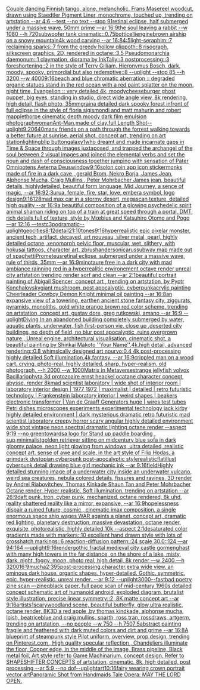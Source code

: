[Couple dancing Finnish tango, alone, melancholic, Frans Masereel woodcut, drawn using Staedtler Pigment Liner, monochrome, touched up, trending on artstation --ar 4:6 --test --no text --stop 91](https://www.ebank.nz/aiartgenerator?category=Couple%20dancing%20Finnish%20tango%2C%20alone%2C%20melancholic%2C%20Frans%20Masereel%20woodcut%2C%20drawn%20using%20Staedtler%20Pigment%20Liner%2C%20monochrome%2C%20touched%20up%2C%20trending%20on%20artstation%20--ar%204%3A6%20--test%20--no%20text%20--stop%2091)[retinal eclipse, half submerged under a massive wave, 50mm prime —ar 16:9](https://www.ebank.nz/aiartgenerator?category=retinal%20eclipse%2C%20half%20submerged%20under%20a%20massive%20wave%2C%2050mm%20prime%20%E2%80%94ar%2016%3A9)[the soul leaving a rabbit --w 1080 --h 720](https://www.ebank.nz/aiartgenerator?category=the%20soul%20leaving%20a%20rabbit%20--w%201080%20--h%20720)[subwoofer tank cinematic](https://www.ebank.nz/aiartgenerator?category=subwoofer%20tank%20cinematic)[::0.75](https://www.ebank.nz/aiartgenerator?category=%3A%3A0.75)[botticelli](https://www.ebank.nz/aiartgenerator?category=botticelli)[engine](https://www.ebank.nz/aiartgenerator?category=engine)[brown airship on a snowy mountain4k wood carving --ar 16:8](https://www.ebank.nz/aiartgenerator?category=brown%20airship%20on%20a%20snowy%20mountain4k%20wood%20carving%20--ar%2016%3A8)[4:5](https://www.ebank.nz/aiartgenerator?category=4%3A5)[light-seraphim::7 reclaiming sparks::7 from the greedy hollow qlippoth::8 risograph, silkscreen graphics, 2D, rendered in octane::3.5 Pseudomonarchia daemonum::1 claymation, diorama by InkTally::3 postprocessing::3 foreshortening::2 in the style of Terry Gilliam, Hieronymus Bosch, dark, moody, spooky, primordial but also redemptive::8 --uplight --stop 85 --h 3200 --w 4000](https://www.ebank.nz/aiartgenerator?category=light-seraphim%3A%3A7%20reclaiming%20sparks%3A%3A7%20from%20the%20greedy%20hollow%20qlippoth%3A%3A8%20risograph%2C%20silkscreen%20graphics%2C%202D%2C%20rendered%20in%20octane%3A%3A3.5%20Pseudomonarchia%20daemonum%3A%3A1%20claymation%2C%20diorama%20by%20InkTally%3A%3A3%20postprocessing%3A%3A3%20foreshortening%3A%3A2%20in%20the%20style%20of%20Terry%20Gilliam%2C%20Hieronymus%20Bosch%2C%20dark%2C%20moody%2C%20spooky%2C%20primordial%20but%20also%20redemptive%3A%3A8%20--uplight%20--stop%2085%20--h%203200%20--w%204000)[9:16](https://www.ebank.nz/aiartgenerator?category=9%3A16)[beach and blue chromatic aberration :: degraded organic statues stand in the red ocean with a red paint splatter on the moon, night time, Evangelion :: very detailed 4k, moody](https://www.ebank.nz/aiartgenerator?category=beach%20and%20blue%20chromatic%20aberration%20%3A%3A%20degraded%20organic%20statues%20stand%20in%20the%20red%20ocean%20with%20a%20red%20paint%20splatter%20on%20the%20moon%2C%20night%20time%2C%20Evangelion%20%3A%3A%20very%20detailed%204k%2C%20moody)[cheeseburger ghost puppet, big eyes, standing in studio, direct wide angle view, 8k rendering, high detail, flash photo, 35mm](https://www.ebank.nz/aiartgenerator?category=cheeseburger%20ghost%20puppet%2C%20big%20eyes%2C%20standing%20in%20studio%2C%20direct%20wide%20angle%20view%2C%208k%20rendering%2C%20high%20detail%2C%20flash%20photo%2C%2035mm)[grain](https://www.ebank.nz/aiartgenerator?category=grain)[a detailed dark spooky forest infront of full eclipse in the style of floria sigismondi and matt mahurin and robert mapplethorpe cinematic depth moody dark film emulsion photograph](https://www.ebank.nz/aiartgenerator?category=a%20detailed%20dark%20spooky%20forest%20infront%20of%20full%20eclipse%20in%20the%20style%20of%20floria%20sigismondi%20and%20matt%20mahurin%20and%20robert%20mapplethorpe%20cinematic%20depth%20moody%20dark%20film%20emulsion%20photograph)[woman](https://www.ebank.nz/aiartgenerator?category=woman)[Ant-Man,made of clay,full Length Shot](https://www.ebank.nz/aiartgenerator?category=Ant-Man%2Cmade%20of%20clay%2Cfull%20Length%20Shot)[--uplight](https://www.ebank.nz/aiartgenerator?category=--uplight)[9:20](https://www.ebank.nz/aiartgenerator?category=9%3A20)[640](https://www.ebank.nz/aiartgenerator?category=640)[many friends on a path through the forrest walking towards a better future at sunrise. aerial shot. concept art, trending on art station](https://www.ebank.nz/aiartgenerator?category=many%20friends%20on%20a%20path%20through%20the%20forrest%20walking%20towards%20a%20better%20future%20at%20sunrise.%20aerial%20shot.%20concept%20art%2C%20trending%20on%20art%20station)[lighting](https://www.ebank.nz/aiartgenerator?category=lighting)[blip button](https://www.ebank.nz/aiartgenerator?category=blip%20button)[galaxy](https://www.ebank.nz/aiartgenerator?category=galaxy)[1](https://www.ebank.nz/aiartgenerator?category=1)[who dreamt and made incarnate gaps in Time & Space through images juxtaposed, and trapped the archangel of the soul between 2 visual images and joined the elemental verbs and set the noun and dash of consciousness together jumping with sensation of Pater Omnipotens Aeterna Deus](https://www.ebank.nz/aiartgenerator?category=who%20dreamt%20and%20made%20incarnate%20gaps%20in%20Time%20%26%20Space%20through%20images%20juxtaposed%2C%20and%20trapped%20the%20archangel%20of%20the%20soul%20between%202%20visual%20images%20and%20joined%20the%20elemental%20verbs%20and%20set%20the%20noun%20and%20dash%20of%20consciousness%20together%20jumping%20with%20sensation%20of%20Pater%20Omnipotens%20Aeterna%20Deus)[window](https://www.ebank.nz/aiartgenerator?category=window)[9:16](https://www.ebank.nz/aiartgenerator?category=9%3A16)[solon coin app icon sticker](https://www.ebank.nz/aiartgenerator?category=solon%20coin%20app%20icon%20sticker)[monks made of fire in a dark cave , gerald Brom, Nekro Borja, James Jean, Alphonse Mucha, Craig Mullins , Peter Mohrbacher James jean, beautiful details, highlydetailed, beautiful form language, Mid Journey, a sence of magic, --ar 16:9](https://www.ebank.nz/aiartgenerator?category=monks%20made%20of%20fire%20in%20a%20dark%20cave%20%2C%20gerald%20Brom%2C%20Nekro%20Borja%2C%20James%20Jean%2C%20Alphonse%20Mucha%2C%20Craig%20Mullins%20%2C%20Peter%20Mohrbacher%20James%20jean%2C%20beautiful%20details%2C%20highlydetailed%2C%20beautiful%20form%20language%2C%20Mid%20Journey%2C%20a%20sence%20of%20magic%2C%20--ar%2016%3A9)[2:3](https://www.ebank.nz/aiartgenerator?category=2%3A3)[urua, female, fire, star, love, embera symbol, logo design](https://www.ebank.nz/aiartgenerator?category=urua%2C%20female%2C%20fire%2C%20star%2C%20love%2C%20embera%20symbol%2C%20logo%20design)[9:16](https://www.ebank.nz/aiartgenerator?category=9%3A16)[128](https://www.ebank.nz/aiartgenerator?category=128)[mad max car in a stormy desert, megascan texture, detailed high quality --ar 16:9](https://www.ebank.nz/aiartgenerator?category=mad%20max%20car%20in%20a%20stormy%20desert%2C%20megascan%20texture%2C%20detailed%20high%20quality%20--ar%2016%3A9)[a beautiful composition of a glowing psychedelic spirit animal shaman riding on top of a train at great speed through a portal, DMT,  rich details full of texture, style by Mœbius and Katsuhiro Otomo and Pogo —ar 12:16 —test](https://www.ebank.nz/aiartgenerator?category=a%20beautiful%20composition%20of%20a%20glowing%20psychedelic%20spirit%20animal%20shaman%20riding%20on%20top%20of%20a%20train%20at%20great%20speed%20through%20a%20portal%2C%20DMT%2C%20%20rich%20details%20full%20of%20texture%2C%20style%20by%20M%C5%93bius%20and%20Katsuhiro%20Otomo%20and%20Pogo%20%E2%80%94ar%2012%3A16%20%E2%80%94test)[c3po](https://www.ebank.nz/aiartgenerator?category=c3po)[dramatic](https://www.ebank.nz/aiartgenerator?category=dramatic)[--uplight](https://www.ebank.nz/aiartgenerator?category=--uplight)[geocities](https://www.ebank.nz/aiartgenerator?category=geocities)[8:12](https://www.ebank.nz/aiartgenerator?category=8%3A12)[detail](https://www.ebank.nz/aiartgenerator?category=detail)[21:10](https://www.ebank.nz/aiartgenerator?category=21%3A10)[tones](https://www.ebank.nz/aiartgenerator?category=tones)[9:16](https://www.ebank.nz/aiartgenerator?category=9%3A16)[hyperrealistic epic pixelar monster, ancient tech, artifact, decayed, art nouveau, silver metal, pearl, highly detailed octane, xenomorph pelvic floor, muscular, wet, slithery, with hokusai tattoos, character art, zbrush](https://www.ebank.nz/aiartgenerator?category=hyperrealistic%20epic%20pixelar%20monster%2C%20ancient%20tech%2C%20artifact%2C%20decayed%2C%20art%20nouveau%2C%20silver%20metal%2C%20pearl%2C%20highly%20detailed%20octane%2C%20xenomorph%20pelvic%20floor%2C%20muscular%2C%20wet%2C%20slithery%2C%20with%20hokusai%20tattoos%2C%20character%20art%2C%20zbrush)[anderson](https://www.ebank.nz/aiartgenerator?category=anderson)[icarus](https://www.ebank.nz/aiartgenerator?category=icarus)[subway map made out of spaghetti](https://www.ebank.nz/aiartgenerator?category=subway%20map%20made%20out%20of%20spaghetti)[Prometeus](https://www.ebank.nz/aiartgenerator?category=Prometeus)[retinal eclipse, submerged under a massive wave, rule of thirds, 35mm —ar 16:9](https://www.ebank.nz/aiartgenerator?category=retinal%20eclipse%2C%20submerged%20under%20a%20massive%20wave%2C%20rule%20of%20thirds%2C%2035mm%20%E2%80%94ar%2016%3A9)[minotaure free in a dark city with mad ambiance rainning red in a hyperrealitic environement octave render unreal city artstation trending render sorf and clean --ar 2:1](https://www.ebank.nz/aiartgenerator?category=minotaure%20free%20in%20a%20dark%20city%20with%20mad%20ambiance%20rainning%20red%20in%20a%20hyperrealitic%20environement%20octave%20render%20unreal%20city%20artstation%20trending%20render%20sorf%20and%20clean%20--ar%202%3A1)[beautiful portrait painting of Abigail Spencer, concept art , trending on artstation, by Pyotr Konchalovsky](https://www.ebank.nz/aiartgenerator?category=beautiful%20portrait%20painting%20of%20Abigail%20Spencer%2C%20concept%20art%20%2C%20trending%20on%20artstation%2C%20by%20Pyotr%20Konchalovsky)[giant mushroom, post apocalyptic, cyberpunk](https://www.ebank.nz/aiartgenerator?category=giant%20mushroom%2C%20post%20apocalyptic%2C%20cyberpunk)[acrylic painting Cheerleader Cowboy Demon Knight minimal oil painting --ar 16:8](https://www.ebank.nz/aiartgenerator?category=acrylic%20painting%20Cheerleader%20Cowboy%20Demon%20Knight%20minimal%20oil%20painting%20--ar%2016%3A8)[an expansive view of a towering, earthen ancient stone fantasy city, ziggurats, pyramids, monoliths,  gold white orange brown red color scheme, trending on artstation, concept art, gustav dore, greg rutkowski, amano --ar 16:9 --uplight](https://www.ebank.nz/aiartgenerator?category=an%20expansive%20view%20of%20a%20towering%2C%20earthen%20ancient%20stone%20fantasy%20city%2C%20ziggurats%2C%20pyramids%2C%20monoliths%2C%20%20gold%20white%20orange%20brown%20red%20color%20scheme%2C%20trending%20on%20artstation%2C%20concept%20art%2C%20gustav%20dore%2C%20greg%20rutkowski%2C%20amano%20--ar%2016%3A9%20--uplight)[Diving In an abandoned building completely submerged by water, aquatic plants, underwater, fish,first-person vie, close up ,deserted city buildings, no depth of field, no blur post apocalyptic ,ruins,overgrown nature , Unreal engine, architectural visualisation, cinematic shot, a beautiful painting by Shinkai Makoto ''Your Name'',4k,high detail, advanced rendering::0.8 whimsically designed art nourvo:0.4 4k post-processing highly detailed,Soft illumination,4k,fantasy, --ar 16:9](https://www.ebank.nz/aiartgenerator?category=Diving%20In%20an%20abandoned%20building%20completely%20submerged%20by%20water%2C%20aquatic%20plants%2C%20underwater%2C%20fish%2Cfirst-person%20vie%2C%20close%20up%20%2Cdeserted%20city%20buildings%2C%20no%20depth%20of%20field%2C%20no%20blur%20post%20apocalyptic%20%2Cruins%2Covergrown%20nature%20%2C%20Unreal%20engine%2C%20architectural%20visualisation%2C%20cinematic%20shot%2C%20a%20beautiful%20painting%20by%20Shinkai%20Makoto%20%27%27Your%20Name%27%27%2C4k%2Chigh%20detail%2C%20advanced%20rendering%3A%3A0.8%20whimsically%20designed%20art%20nourvo%3A0.4%204k%20post-processing%20highly%20detailed%2CSoft%20illumination%2C4k%2Cfantasy%2C%20--ar%2016%3A9)[crippled man on a wood cart, crying, photo-real, highly detailed, sharp, hyper-realism, old photograph, --h 2000 --w 1000](https://www.ebank.nz/aiartgenerator?category=crippled%20man%20on%20a%20wood%20cart%2C%20crying%2C%20photo-real%2C%20highly%20detailed%2C%20sharp%2C%20hyper-realism%2C%20old%20photograph%2C%20--h%202000%20--w%201000)[Matrix in Metaverse](https://www.ebank.nz/aiartgenerator?category=Matrix%20in%20Metaverse)[strange jellyfish volvox Bacillariophyta 3d protozoaire ernst heackel ocatane character concept, abysse, render  8k](https://www.ebank.nz/aiartgenerator?category=strange%20jellyfish%20volvox%20Bacillariophyta%203d%20protozoaire%20ernst%20heackel%20ocatane%20character%20concept%2C%20abysse%2C%20render%20%208k)[mad scientist laboratory | wide shot of interior room | laboratory interior design | 1977 1972 | maximalist | detailed | retro futuristic technology | Frankenstein laboratory interior | weird shapes | beakers electronic transformer | Van de Graaff Generators huge | wires test tubes Petri dishes microscopes experiments experimental technology jack kirby highly detailed environment | dark mysterious dramatic retro futuristic mad scientist laboratory creepy horror scary angular highly detailed environment wide shot vintage neon spectral dramatic lighting octane render --aspect 9:19 --no green](https://www.ebank.nz/aiartgenerator?category=mad%20scientist%20laboratory%20%7C%20wide%20shot%20of%20interior%20room%20%7C%20laboratory%20interior%20design%20%7C%201977%201972%20%7C%20maximalist%20%7C%20detailed%20%7C%20retro%20futuristic%20technology%20%7C%20Frankenstein%20laboratory%20interior%20%7C%20weird%20shapes%20%7C%20beakers%20electronic%20transformer%20%7C%20Van%20de%20Graaff%20Generators%20huge%20%7C%20wires%20test%20tubes%20Petri%20dishes%20microscopes%20experiments%20experimental%20technology%20jack%20kirby%20highly%20detailed%20environment%20%7C%20dark%20mysterious%20dramatic%20retro%20futuristic%20mad%20scientist%20laboratory%20creepy%20horror%20scary%20angular%20highly%20detailed%20environment%20wide%20shot%20vintage%20neon%20spectral%20dramatic%20lighting%20octane%20render%20--aspect%209%3A19%20--no%20green)[towards](https://www.ebank.nz/aiartgenerator?category=towards)[a logo for Stand up paddle boarding , sup,minimalist](https://www.ebank.nz/aiartgenerator?category=a%20logo%20for%20Stand%20up%20paddle%20boarding%20%2C%20sup%2Cminimalist)[golden retriever sitting on midcentury blue sofa in dark gloomy palace, neon light glowing from windows, ultra detailed, realistic concept art.  sense of awe and scale, in the art style of Filip Hodas, a grimdark dystopian cyberpunk post-apocalyptic style](https://www.ebank.nz/aiartgenerator?category=golden%20retriever%20sitting%20on%20midcentury%20blue%20sofa%20in%20dark%20gloomy%20palace%2C%20neon%20light%20glowing%20from%20windows%2C%20ultra%20detailed%2C%20realistic%20concept%20art.%20%20sense%20of%20awe%20and%20scale%2C%20in%20the%20art%20style%20of%20Filip%20Hodas%2C%20a%20grimdark%20dystopian%20cyberpunk%20post-apocalyptic%20style)[realistic](https://www.ebank.nz/aiartgenerator?category=realistic)[flat](https://www.ebank.nz/aiartgenerator?category=flat)[illust cyberpunk detail drawing blue girl mechanic ink --ar 9:16](https://www.ebank.nz/aiartgenerator?category=illust%20cyberpunk%20detail%20drawing%20blue%20girl%20mechanic%20ink%20--ar%209%3A16)[field](https://www.ebank.nz/aiartgenerator?category=field)[Highly detailed stunning image of a underwater city inside an underwater vulcano, weird sea creatures, nebula colored details, fissures and ravines, 3D render by Andrei Riabovitchev, Thomas Kinkade Shaun Tan and Peter Mohrbacher Octane render. Hyper realistic. Soft illumination.  trending on artstation --ar 26:9](https://www.ebank.nz/aiartgenerator?category=Highly%20detailed%20stunning%20image%20of%20a%20underwater%20city%20inside%20an%20underwater%20vulcano%2C%20weird%20sea%20creatures%2C%20nebula%20colored%20details%2C%20fissures%20and%20ravines%2C%203D%20render%20by%20Andrei%20Riabovitchev%2C%20Thomas%20Kinkade%20Shaun%20Tan%20and%20Peter%20Mohrbacher%20Octane%20render.%20Hyper%20realistic.%20Soft%20illumination.%20%20trending%20on%20artstation%20--ar%2026%3A9)[](https://www.ebank.nz/aiartgenerator?category=)[daft punk, tron, cyber punk, mechanized, octane rendered, 8k uhd, reality shattered reality like a mirror, expansive, --ar 16:9](https://www.ebank.nz/aiartgenerator?category=daft%20punk%2C%20tron%2C%20cyber%20punk%2C%20mechanized%2C%20octane%20rendered%2C%208k%20uhd%2C%20reality%20shattered%20reality%20like%20a%20mirror%2C%20expansive%2C%20--ar%2016%3A9)[hopelessness dispair a ruined future, cosmic , cinematic imax composition, a single enormous space ship wages WAR againts a planet, concept art, dramatic red lighting, planetary destruction, massive devastation, octane render, exquisite, photorealistic, highly detailed 10k --aspect 2:1](https://www.ebank.nz/aiartgenerator?category=hopelessness%20dispair%20a%20ruined%20future%2C%20cosmic%20%2C%20cinematic%20imax%20composition%2C%20a%20single%20enormous%20space%20ship%20wages%20WAR%20againts%20a%20planet%2C%20concept%20art%2C%20dramatic%20red%20lighting%2C%20planetary%20destruction%2C%20massive%20devastation%2C%20octane%20render%2C%20exquisite%2C%20photorealistic%2C%20highly%20detailed%2010k%20--aspect%202%3A1)[desaturated color gradients made with markers::10 excellent hand drawn style with lots of crosshatch markings::6 reaction-diffusion pattern::24 scale 30.0::124 —ar 94:164 —uplight](https://www.ebank.nz/aiartgenerator?category=desaturated%20color%20gradients%20made%20with%20markers%3A%3A10%20excellent%20hand%20drawn%20style%20with%20lots%20of%20crosshatch%20markings%3A%3A6%20reaction-diffusion%20pattern%3A%3A24%20scale%2030.0%3A%3A124%20%E2%80%94ar%2094%3A164%20%E2%80%94uplight)[9:16](https://www.ebank.nz/aiartgenerator?category=9%3A16)[render](https://www.ebank.nz/aiartgenerator?category=render)[gothic fractal medieval city castle gormenghast with many high towers in the far distance, on the shore of a lake, misty, dark, night, foggy, moon, photo real, high detail, 8k render —w 2400 —h 3200](https://www.ebank.nz/aiartgenerator?category=gothic%20fractal%20medieval%20city%20castle%20gormenghast%20with%20many%20high%20towers%20in%20the%20far%20distance%2C%20on%20the%20shore%20of%20a%20lake%2C%20misty%2C%20dark%2C%20night%2C%20foggy%2C%20moon%2C%20photo%20real%2C%20high%20detail%2C%208k%20render%20%E2%80%94w%202400%20%E2%80%94h%203200)[16:9](https://www.ebank.nz/aiartgenerator?category=16%3A9)[mucha](https://www.ebank.nz/aiartgenerator?category=mucha)[2:3](https://www.ebank.nz/aiartgenerator?category=2%3A3)[95](https://www.ebank.nz/aiartgenerator?category=95)[post-processing,](https://www.ebank.nz/aiartgenerator?category=post-processing%2C)[character,](https://www.ebank.nz/aiartgenerator?category=character%2C)[extra wide view. an ominous dark house. organic shapes. hyper-detailed. Gothic. symmetric. epic. hyper-realistic. unreal render. --ar 9:12 --uplight](https://www.ebank.nz/aiartgenerator?category=extra%20wide%20view.%20an%20ominous%20dark%20house.%20organic%20shapes.%20hyper-detailed.%20Gothic.%20symmetric.%20epic.%20hyper-realistic.%20unreal%20render.%20--ar%209%3A12%20--uplight)[3000](https://www.ebank.nz/aiartgenerator?category=3000)[--fast](https://www.ebank.nz/aiartgenerator?category=--fast)[bad poetry zine scan —zineq](https://www.ebank.nz/aiartgenerator?category=bad%20poetry%20zine%20scan%20%E2%80%94zineq)[black paper, full page scan of mid-century 1960s detailed concept schematic art of humanoid android, exploded diagram, brutalist style illustration, precise linear symmetry::2, 8K matte concept art --ar 9:16](https://www.ebank.nz/aiartgenerator?category=black%20paper%2C%20full%20page%20scan%20of%20mid-century%201960s%20detailed%20concept%20schematic%20art%20of%20humanoid%20android%2C%20exploded%20diagram%2C%20brutalist%20style%20illustration%2C%20precise%20linear%20symmetry%3A%3A2%2C%208K%20matte%20concept%20art%20--ar%209%3A16)[artists](https://www.ebank.nz/aiartgenerator?category=artists)[1](https://www.ebank.nz/aiartgenerator?category=1)[scary](https://www.ebank.nz/aiartgenerator?category=scary)[woodland scene, beautiful butterfly, glow,ultra realistic, octane render, 8K](https://www.ebank.nz/aiartgenerator?category=woodland%20scene%2C%20beautiful%20butterfly%2C%20glow%2Cultra%20realistic%2C%20octane%20render%2C%208K)[3D a red apple ,by thomas kindkade, alphonse mucha, loish, beatriceblue and craig mullins, sparth, ross tran, rossdraws, artgerm, trending on artstation, --no people --w 750 --h 750](https://www.ebank.nz/aiartgenerator?category=3D%20a%20red%20apple%20%2Cby%20thomas%20kindkade%2C%20alphonse%20mucha%2C%20loish%2C%20beatriceblue%20and%20craig%20mullins%2C%20sparth%2C%20ross%20tran%2C%20rossdraws%2C%20artgerm%2C%20trending%20on%20artstation%2C%20--no%20people%20--w%20750%20--h%20750)[7:5](https://www.ebank.nz/aiartgenerator?category=7%3A5)[abstract painting fragile and feathered with dark muted colors and dirt and grime --ar 16:8](https://www.ebank.nz/aiartgenerator?category=abstract%20painting%20fragile%20and%20feathered%20with%20dark%20muted%20colors%20and%20dirt%20and%20grime%20--ar%2016%3A8)[A blueprint of steampunk style Pilot uniform,  overview, prop design,  trending on Pinterest.com  , High quality specular reflection ,  Chandeliers illuminate the floor, Copper  edge, in the middle of the image, Brass pipeline,  Black metal foil,  Art style refer to Game Machinarium.  concept design, Refer to SHAPESHIFTER CONCEPTS  of artstation, cinematic,  8k, high detailed,  post processing    --ar 5:9   --no dof](https://www.ebank.nz/aiartgenerator?category=A%20blueprint%20of%20steampunk%20style%20Pilot%20uniform%2C%20%20overview%2C%20prop%20design%2C%20%20trending%20on%20Pinterest.com%20%20%2C%20High%20quality%20specular%20reflection%20%2C%20%20Chandeliers%20illuminate%20the%20floor%2C%20Copper%20%20edge%2C%20in%20the%20middle%20of%20the%20image%2C%20Brass%20pipeline%2C%20%20Black%20metal%20foil%2C%20%20Art%20style%20refer%20to%20Game%20Machinarium.%20%20concept%20design%2C%20Refer%20to%20SHAPESHIFTER%20CONCEPTS%20%20of%20artstation%2C%20cinematic%2C%20%208k%2C%20high%20detailed%2C%20%20post%20processing%20%20%20%20--ar%205%3A9%20%20%20--no%20dof)[--uplight](https://www.ebank.nz/aiartgenerator?category=--uplight)[art](https://www.ebank.nz/aiartgenerator?category=art)[10:16](https://www.ebank.nz/aiartgenerator?category=10%3A16)[fairy wearing crown portrait vector art](https://www.ebank.nz/aiartgenerator?category=fairy%20wearing%20crown%20portrait%20vector%20art)[Panoramic Shot from Handmaids Tale Opera: MAY THE LORD OPEN.](https://www.ebank.nz/aiartgenerator?category=Panoramic%20Shot%20from%20Handmaids%20Tale%20Opera%3A%20MAY%20THE%20LORD%20OPEN.)
